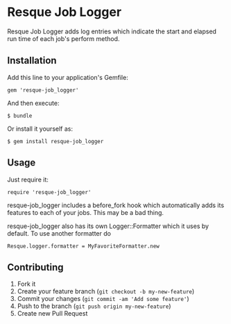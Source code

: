 # Resque Job Logger

Resque Job Logger adds log entries which indicate the start and elapsed
run time of each job's perform method.

## Installation

Add this line to your application's Gemfile:

    gem 'resque-job_logger'

And then execute:

    $ bundle

Or install it yourself as:

    $ gem install resque-job_logger

## Usage

Just require it:

    require 'resque-job_logger'

resque-job_logger includes a before_fork hook which automatically adds its
features to each of your jobs. This may be a bad thing.

resque-job_logger also has its own Logger::Formatter which it uses by default.
To use another formatter do

    Resque.logger.formatter = MyFavoriteFormatter.new

## Contributing

1. Fork it
2. Create your feature branch (`git checkout -b my-new-feature`)
3. Commit your changes (`git commit -am 'Add some feature'`)
4. Push to the branch (`git push origin my-new-feature`)
5. Create new Pull Request
